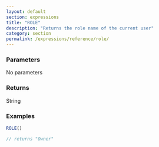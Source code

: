 ```yaml
---
layout: default
section: expressions
title: "ROLE"
description: "Returns the role name of the current user"
category: section
permalink: /expressions/reference/role/
---
```


### Parameters

No parameters

### Returns

String

### Examples

```js
ROLE()

// returns "Owner"
```